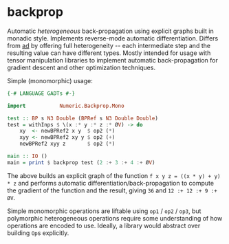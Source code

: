 backprop
========

Automatic *heterogeneous* back-propagation using explicit graphs built in monadic
style.  Implements reverse-mode automatic differentiation.  Differs from [ad][]
by offering full heterogeneity -- each intermediate step and the resulting
value can have different types.  Mostly intended for usage with tensor
manipulation libraries to implement automatic back-propagation for gradient
descent and other optimization techniques.

[ad]: http://hackage.haskell.org/package/ad

Simple (monomorphic) usage:

~~~haskell
{-# LANGUAGE GADTs #-}

import           Numeric.Backprop.Mono

test :: BP s N3 Double (BPRef s N3 Double Double)
test = withInps $ \(x :* y :* z :* ØV) -> do
    xy  <- newBPRef2 x y  $ op2 (*)
    xyy <- newBPRef2 xy y $ op2 (+)
    newBPRef2 xyy z       $ op2 (*)

main :: IO ()
main = print $ backprop test (2 :+ 3 :+ 4 :+ ØV)
~~~

The above builds an explicit graph of the function `f x y z = ((x * y) + y) * z`
and performs automatic differentiation/back-propagation to compute the gradient
of the function and the result, giving `36` and `12 :+ 12 :+ 9 :+ ØV`.

Simple monomorphic operations are liftable using `op1` / `op2` / `op3`, but
polymorphic heterogeneous operations require some understanding of how
operations are encoded to use.  Ideally, a library would abstract over building
`Op`s explicitly.
